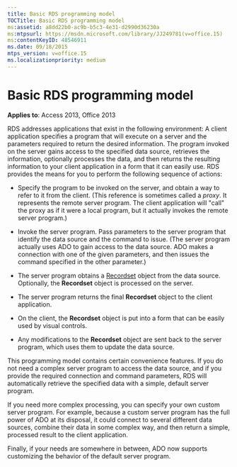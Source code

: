```yaml
---
title: Basic RDS programming model
TOCTitle: Basic RDS programming model
ms:assetid: a8dd22b0-ac9b-b5c3-4e31-d2990d36230a
ms:mtpsurl: https://msdn.microsoft.com/library/JJ249781(v=office.15)
ms:contentKeyID: 48546911
ms.date: 09/18/2015
mtps_version: v=office.15
ms.localizationpriority: medium
---
```


# Basic RDS programming model

**Applies to**: Access 2013, Office 2013

RDS addresses applications that exist in the following environment: A client application specifies a program that will execute on a server and the parameters required to return the desired information. The program invoked on the server gains access to the specified data source, retrieves the information, optionally processes the data, and then returns the resulting information to your client application in a form that it can easily use. RDS provides the means for you to perform the following sequence of actions:

- Specify the program to be invoked on the server, and obtain a way to refer to it from the client. (This reference is sometimes called a *proxy*. It represents the remote server program. The client application will "call" the proxy as if it were a local program, but it actually invokes the remote server program.)

- Invoke the server program. Pass parameters to the server program that identify the data source and the command to issue. (The server program actually uses ADO to gain access to the data source. ADO makes a connection with one of the given parameters, and then issues the command specified in the other parameter.)

- The server program obtains a [Recordset](recordset-object-ado.md) object from the data source. Optionally, the **Recordset** object is processed on the server.

- The server program returns the final **Recordset** object to the client application.

- On the client, the **Recordset** object is put into a form that can be easily used by visual controls.

- Any modifications to the **Recordset** object are sent back to the server program, which uses them to update the data source.

This programming model contains certain convenience features. If you do not need a complex server program to access the data source, and if you provide the required connection and command parameters, RDS will automatically retrieve the specified data with a simple, default server program.

If you need more complex processing, you can specify your own custom server program. For example, because a custom server program has the full power of ADO at its disposal, it could connect to several different data sources, combine their data in some complex way, and then return a simple, processed result to the client application.

Finally, if your needs are somewhere in between, ADO now supports customizing the behavior of the default server program.

